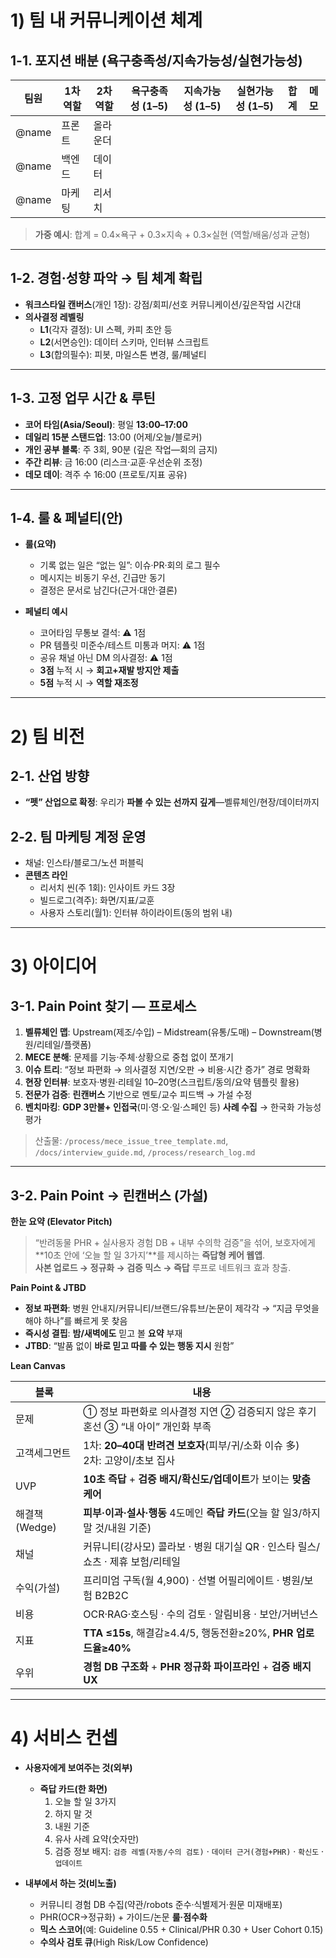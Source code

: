 # 1) 팀 내 커뮤니케이션 체계

## 1-1. 포지션 배분 (욕구충족성/지속가능성/실현가능성)

| 팀원 | 1차 역할 | 2차 역할 | 욕구충족성 (1–5) | 지속가능성 (1–5) | 실현가능성 (1–5) | 합계 | 메모 |
|---|---|---|---:|---:|---:|---:|---|
| @name | 프론트 | 올라운더 |  |  |  |  |  |
| @name | 백엔드 | 데이터 |  |  |  |  |  |
| @name | 마케팅 | 리서치 |  |  |  |  |  |

> **가중 예시**: 합계 = 0.4×욕구 + 0.3×지속 + 0.3×실현 (역할/배움/성과 균형)

---

## 1-2. 경험·성향 파악 → 팀 체계 확립
- **워크스타일 캔버스**(개인 1장): 강점/회피/선호 커뮤니케이션/깊은작업 시간대
- **의사결정 레벨링**  
  - **L1**(각자 결정): UI 스펙, 카피 초안 등  
  - **L2**(서면승인): 데이터 스키마, 인터뷰 스크립트  
  - **L3**(합의필수): 피봇, 마일스톤 변경, 룰/페널티

---

## 1-3. 고정 업무 시간 & 루틴
- **코어 타임(Asia/Seoul)**: 평일 **13:00–17:00**  
- **데일리 15분 스탠드업**: 13:00 (어제/오늘/블로커)  
- **개인 공부 블록**: 주 3회, 90분 (깊은 작업—회의 금지)  
- **주간 리뷰**: 금 16:00 (리스크·교훈·우선순위 조정)  
- **데모 데이**: 격주 수 16:00 (프로토/지표 공유)

---

## 1-4. 룰 & 페널티(안)
- **룰(요약)**  
  - 기록 없는 일은 “없는 일”: 이슈·PR·회의 로그 필수
  - 메시지는 비동기 우선, 긴급만 동기  
  - 결정은 문서로 남긴다(근거·대안·결론)

- **페널티 예시**  
  - 코어타임 무통보 결석: ⚠ 1점  
  - PR 템플릿 미준수/테스트 미통과 머지: ⚠ 1점  
  - 공유 채널 아닌 DM 의사결정: ⚠ 1점  
  - **3점** 누적 시 → **회고+재발 방지안 제출**  
  - **5점** 누적 시 → **역할 재조정**

---

# 2) 팀 비전

## 2-1. 산업 방향
- **“펫” 산업으로 확정**: 우리가 **파볼 수 있는 선까지 깊게**—벨류체인/현장/데이터까지

## 2-2. 팀 마케팅 계정 운영
- 채널: 인스타/블로그/노션 퍼블릭  
- **콘텐츠 라인**  
  - 리서치 씬(주 1회): 인사이트 카드 3장  
  - 빌드로그(격주): 화면/지표/교훈  
  - 사용자 스토리(월1): 인터뷰 하이라이트(동의 범위 내)

---

# 3) 아이디어

## 3-1. Pain Point 찾기 — 프로세스

1. **벨류체인 맵**: Upstream(제조/수입) – Midstream(유통/도매) – Downstream(병원/리테일/플랫폼)  
2. **MECE 분해**: 문제를 기능·주체·상황으로 중첩 없이 쪼개기  
3. **이슈 트리**: “정보 파편화 → 의사결정 지연/오판 → 비용·시간 증가” 경로 명확화  
4. **현장 인터뷰**: 보호자·병원·리테일 10–20명(스크립트/동의/요약 템플릿 활용)  
5. **전문가 검증**: **린캔버스** 기반으로 멘토/교수 피드백 → 가설 수정  
6. **벤치마킹**: **GDP 3만불+ 인접국**(미·영·오·일·스페인 등) **사례 수집** → 한국화 가능성 평가  

> 산출물: `/process/mece_issue_tree_template.md`, `/docs/interview_guide.md`, `/process/research_log.md`

---

## 3-2. Pain Point → 린캔버스 (가설)

**한눈 요약 (Elevator Pitch)**  
> “반려동물 PHR + 실사용자 경험 DB + 내부 수의학 검증”을 섞어, 보호자에게 **10초 안에 ‘오늘 할 일 3가지’**를 제시하는 **즉답형 케어 웹앱**.  
> **사본 업로드 → 정규화 → 검증 믹스 → 즉답** 루프로 네트워크 효과 창출.

**Pain Point & JTBD**  
- **정보 파편화**: 병원 안내지/커뮤니티/브랜드/유튜브/논문이 제각각 → “지금 무엇을 해야 하나”를 빠르게 못 찾음  
- **즉시성 결핍**: **밤/새벽에도** 믿고 볼 **요약** 부재  
- **JTBD**: “발품 없이 **바로 믿고 따를 수 있는 행동 지시** 원함”

**Lean Canvas**

| 블록 | 내용 |
|---|---|
| 문제 | ① 정보 파편화로 의사결정 지연 ② 검증되지 않은 후기 혼선 ③ “내 아이” 개인화 부족 |
| 고객세그먼트 | 1차: **20–40대 반려견 보호자**(피부/귀/소화 이슈 多)<br>2차: 고양이/초보 집사 |
| UVP | **10초 즉답** + **검증 배지/확신도/업데이트**가 보이는 **맞춤 케어** |
| 해결책(Wedge) | **피부·이과·설사·행동** 4도메인 **즉답 카드**(오늘 할 일3/하지 말 것/내원 기준) |
| 채널 | 커뮤니티(강사모) 콜라보 · 병원 대기실 QR · 인스타 릴스/쇼츠 · 제휴 보험/리테일 |
| 수익(가설) | 프리미엄 구독(월 4,900) · 선별 어필리에이트 · 병원/보험 B2B2C |
| 비용 | OCR·RAG·호스팅 · 수의 검토 · 알림비용 · 보안/거버넌스 |
| 지표 | **TTA ≤15s**, 해결감≥4.4/5, 행동전환≥20%, **PHR 업로드율≥40%** |
| 우위 | **경험 DB 구조화** + **PHR 정규화 파이프라인** + **검증 배지 UX** |

---

# 4) 서비스 컨셉

- **사용자에게 보여주는 것(외부)**  
  - **즉답 카드(한 화면)**  
    1. 오늘 할 일 3가지  
    2. 하지 말 것  
    3. 내원 기준  
    4. 유사 사례 요약(숫자만)  
    5. 검증 정보 배지: `검증 레벨(자동/수의 검토)` · `데이터 근거(경험+PHR)` · `확신도` · `업데이트`

- **내부에서 하는 것(비노출)**  
  - 커뮤니티 경험 DB 수집(약관/robots 준수·식별제거·원문 미재배포)  
  - PHR(OCR→정규화) + 가이드/논문 **룰·점수화**  
  - **믹스 스코어**(예: Guideline 0.55 + Clinical/PHR 0.30 + User Cohort 0.15)  
  - **수의사 검토 큐**(High Risk/Low Confidence)
